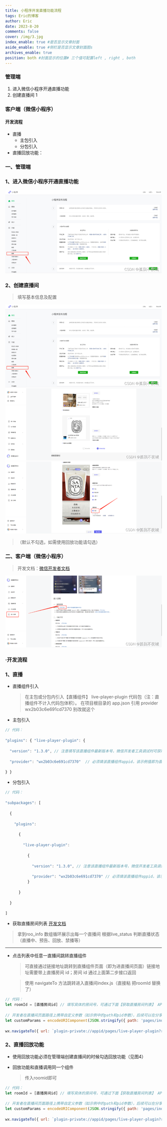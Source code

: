 ```yaml
---
title: 小程序开发直播功能流程
tags: Eric的博客
author: Eric
date: 2023-8-20
comments: false
cover: /img/3.jpg
index_enable: true #是否显示文章封面
aside_enable: true #侧栏是否显示文章封面图s
archives_enable: true 
position: both #封面显示的位置# 三个值可配置left , right , both 
---
```


### 管理端

1. 进入微信小程序开通直播功能
2. 创建直播间 1

### 客户端（微信小程序）

#### 开发流程

- 直播
  - 主包引入
  - 分包引入
- 直播回放功能：

### 一、管理端

### 1、进入微信小程序开通直播功能

![直播开发流程](/images/小程序开发直播功能流程/1-1.png)

### 2、创建直播间

> 填写基本信息及配置

![基本信息](/images/小程序开发直播功能流程/1-2.png)
![基本信息](/images/小程序开发直播功能流程/1-3.png)
![基本信息](/images/小程序开发直播功能流程/1-4.png)

>（默认不勾选，如需使用回放功能请勾选）

### 二、客户端（微信小程序）

> 开发文档：[微信开发者文档](https://developers.weixin.qq.com/miniprogram/dev/platform-capabilities/industry/liveplayer/live-player-plugin.html)
>
![基础配置](/images/小程序开发直播功能流程/1-5.png)

### ·开发流程

### 1、直播

- 直播组件引入
  
   > 在主包或分包内引入【直播组件】 live-player-plugin 代码包（注：直播组件不计入代码包体积）。
   > 在项目根目录的 app.json 引用 provider wx2b03c6e691cd7370 别改就这个

- 主包引入
  
```js
// 代码：

"plugins": { "live-player-plugin": { 

  "version": "1.3.0", // 注意填写该直播组件最新版本号，微信开发者工具调试时可获取最新版本号（复请去掉注释） 

  "provider": "wx2b03c6e691cd7370"  // 必须填该直播组件appid，该示例值即为直播组件appid（复制去掉注释） 

} } 
```

- 分包引入

```js
// 代码：

"subpackages": [ 

  {  

    "plugins": 

      { 

        "live-player-plugin":

          { 

            "version": "1.3.0", // 注意该直播组件最新版本号，微信开发者工具调试时可获取最新版本号（复制时请去掉注释） 

            "provider": "wx2b03c6e691cd7370" // 必须填该直播组件appid，该示例值即为直播组件appid（复制时请去掉注释） 
          } 

      } 

  } 
  
] 
```

- 获取直播房间列表 [开发文档](<https://developers.weixin.qq.com/miniprogram/dev/platform-capabilities/industry/liveplayer/studio-api.html>)

> 拿到roo_info 数组循环展示出每一个直播间 根据live_status 判断直播状态（直播中、预告、回放、禁播等）

  ---

- 点击列表中任意一直播间跳转直播组件

  > 可直接通过链接地址跳转到直播组件页面（即为进直播间页面）链接地址需要带上直播房间 id；房间 id 通过上面第二步接口返回

  > 使用 navigateTo 方法跳转进入直播间index.js（直接粘 把roomId 替换了）

```js
// 代码：
let roomId = [直播房间id] // 填写具体的房间号，可通过下面【获取直播房间列表】 API 获取 

// 开发者在直播间页面路径上携带自定义参数（如示例中的path和pid参数），后续可以在分享卡片链接和跳转至商详页时获取，详见【获取自定义参数】、【直播间到商详页面携带参数】章节（上限600个字符，超过部分会被截断）
let customParams = encodeURIComponent(JSON.stringify({ path: 'pages/index/index', pid: 1 })) 

wx.navigateTo({ url: `plugin-private://appid/pages/live-player-plugin?room_id=${roomId}&custom_params=${customParams}` })
```

### 2、直播回放功能

- 使用回放功能必须在管理端创建直播间的时候勾选回放功能（见图4）
- 回放功能和直播调用同一个组件

  > 传入roomid即可

```js
// 代码：
let roomId = [直播房间id] // 填写具体的房间号，可通过下面【获取直播房间列表】 API 获取 

// 开发者在直播间页面路径上携带自定义参数（如示例中的path和pid参数），后续可以在分享卡片链接和跳转至商详页时获取，详见【获取自定义参数】、【直播间到商详页面携带参数】章节（上限600个字符，超过部分会被截断） 
let customParams = encodeURIComponent(JSON.stringify({ path: 'pages/index/index', pid: 1 })) 

wx.navigateTo({ url: `plugin-private://appid/pages/live-player-plugin?room_id=${roomId}&custom_params=${customParams}` })
```
